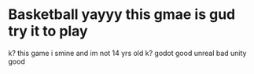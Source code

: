 # Basketball yayyy this gmae is gud try it to play
k?
this game i smine and im not 14 yrs old k?
godot good unreal bad unity good
